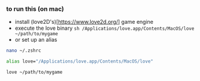 ### to run this (on mac)

- install (love2D's)[https://www.love2d.org/] game engine
- execute the love binary ```sh /Applications/love.app/Contents/MacOS/love ~/path/to/mygame ```
- or set up an alias

```sh
nano ~/.zshrc
```

```sh
alias love="/Applications/love.app/Contents/MacOS/love"
```

```sh
love ~/path/to/mygame
```
